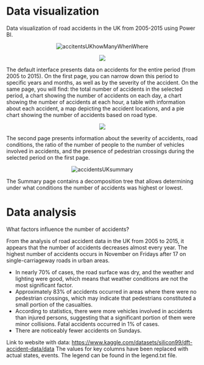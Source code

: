 # Data visualization
Data visualization of road accidents in the UK from 2005-2015 using Power BI.


<p align="center"> <img src="https://github.com/KrystianJamrogiewicz/dataVisuAccidentsUK/assets/155767356/02362a0d-5171-43ae-99f2-471e570b75de" alt="accitentsUKhowManyWhenWhere"> </p>
<p align="center"> <img src="https://github.com/KrystianJamrogiewicz/dataVisuAccidentsUK/assets/155767356/0e8d621e-5822-4366-82cc-0dbf5e95d2c6"> </p>


The default interface presents data on accidents for the entire period (from 2005 to 2015). On the first page, you can narrow down this period to specific years and months, as well as by the severity of the accident. On the same page, you will find: the total number of accidents in the selected period, a chart showing the number of accidents on each day, a chart showing the number of accidents at each hour, a table with information about each accident, a map depicting the accident locations, and a pie chart showing the number of accidents based on road type.


<p align="center"> <img src="https://github.com/KrystianJamrogiewicz/dataVisuAccidentsUK/assets/155767356/9aea9282-2305-45a3-bf89-56b2d4877ae3"> </p>


The second page presents information about the severity of accidents, road conditions, the ratio of the number of people to the number of vehicles involved in accidents, and the presence of pedestrian crossings during the selected period on the first page.


<p align="center"> <img src="https://github.com/KrystianJamrogiewicz/dataVisuAccidentsUK/assets/155767356/81e2bf2b-1759-4a30-b5fc-20a84fe35d22" alt="accidentsUKsummary"> </p>


The Summary page contains a decomposition tree that allows determining under what conditions the number of accidents was highest or lowest.


# Data analysis

What factors influence the number of accidents?


From the analysis of road accident data in the UK from 2005 to 2015, it appears that the number of accidents decreases almost every year. The highest number of accidents occurs in November on Fridays after 17 on single-carriageway roads in urban areas.
- In nearly 70% of cases, the road surface was dry, and the weather and lighting were good, which means that weather conditions are not the most significant factor.
- Approximately 83% of accidents occurred in areas where there were no pedestrian crossings, which may indicate that pedestrians constituted a small portion of the casualties.
- According to statistics, there were more vehicles involved in accidents than injured persons, suggesting that a significant portion of them were minor collisions. Fatal accidents occurred in 1% of cases.
- There are noticeably fewer accidents on Sundays.


  

Link to website with data: https://www.kaggle.com/datasets/silicon99/dft-accident-data/data
The values for key columns have been replaced with actual states, events. The legend can be found in the legend.txt file.

